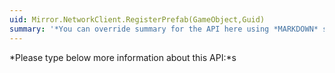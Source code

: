 ```yaml
---
uid: Mirror.NetworkClient.RegisterPrefab(GameObject,Guid)
summary: '*You can override summary for the API here using *MARKDOWN* syntax'
---
```


*Please type below more information about this API:*s

